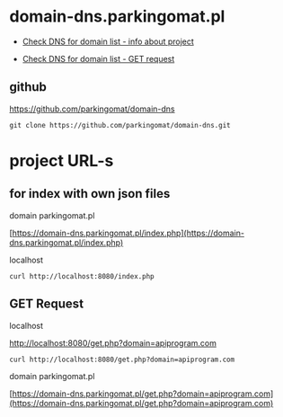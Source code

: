 # domain-dns.parkingomat.pl

+ [Check DNS for domain list - info about project](https://domain-dns.parkingomat.pl/)

+ [Check DNS for domain list - GET request](https://domain-dns.parkingomat.pl/index.php)


## github
    
https://github.com/parkingomat/domain-dns

    git clone https://github.com/parkingomat/domain-dns.git


# project URL-s

## for index with own json files

domain parkingomat.pl

[https://domain-dns.parkingomat.pl/index.php](https://domain-dns.parkingomat.pl/index.php)

localhost

    curl http://localhost:8080/index.php


## GET Request

localhost

[http://localhost:8080/get.php?domain=apiprogram.com](http://localhost:8080/get.php?domain=apiprogram.com)

    curl http://localhost:8080/get.php?domain=apiprogram.com

domain parkingomat.pl

[https://domain-dns.parkingomat.pl/get.php?domain=apiprogram.com](https://domain-dns.parkingomat.pl/get.php?domain=apiprogram.com)